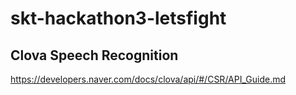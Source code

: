 # skt-hackathon3-letsfight

## Clova Speech Recognition
https://developers.naver.com/docs/clova/api/#/CSR/API_Guide.md
